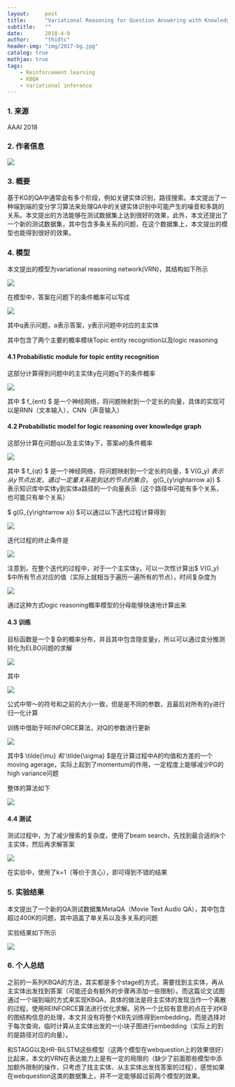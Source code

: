 ```yaml
---
layout:     post
title:      "Variational Reasoning for Question Answering with Knowledge Graph"
subtitle:   ""
date:       2018-4-9
author:     "thidtc"
header-img: "img/2017-bg.jpg"
catalog: true
mathjax: true
tags:
    - Reinforcement learning
    - KBQA
    - Variational inference
---
```


### 1. 来源
AAAI 2018

### 2. 作者信息
![](/img/Variational_Reasoning_for_Question_Answering_with_Knowledge_Graph/author_figure1.png)

### 3. 概要
基于KG的QA中通常会有多个阶段，例如关键实体识别，路径搜索。本文提出了一种端到端的变分学习算法来处理QA中的关键实体识别中可能产生的噪音和多跳的关系。本文提出的方法能够在测试数据集上达到很好的效果，此外，本文还提出了一个新的测试数据集，其中包含多条关系的问题，在这个数据集上，本文提出的模型也能得到很好的效果。

### 4. 模型
本文提出的模型为variational reasoning network(VRN)，其结构如下所示

![](/img/Variational_Reasoning_for_Question_Answering_with_Knowledge_Graph/model_figure1.png)

在模型中，答案在问题下的条件概率可以写成

![](/img/Variational_Reasoning_for_Question_Answering_with_Knowledge_Graph/model_figure2.png)

其中q表示问题，a表示答案，y表示问题中对应的主实体

其中包含了两个主要的概率模块Topic entity recognition以及logic reasoning

#### 4.1 Probabilistic module for topic entity recognition

这部分计算得到问题中的主实体y在问题q下的条件概率

![](/img/Variational_Reasoning_for_Question_Answering_with_Knowledge_Graph/model_figure3.png)

其中 $ f_{ent} $ 是一个神经网络，将问题映射到一个定长的向量，具体的实现可以是RNN（文本输入），CNN（声音输入）

#### 4.2 Probabilistic model for logic reasoning over knowledge graph

这部分计算在问题q以及主实体y下，答案a的条件概率

![](/img/Variational_Reasoning_for_Question_Answering_with_Knowledge_Graph/model_figure4.png)

其中 $ f_{qt} $ 是一个神经网络，将问题映射到一个定长的向量，$ V(G_y) $表示从y节点出发，通过一定量关系能到达的节点的集合，$ g(G_{y\rightarrow a}) $ 表示知识库中实体y到实体a路径的一个向量表示（这个路径中可能有多个关系，也可能只有单个关系）

$ g(G_{y\rightarrow a}) $可以通过以下迭代过程计算得到
 
![](/img/Variational_Reasoning_for_Question_Answering_with_Knowledge_Graph/model_figure5.png)

迭代过程的终止条件是

![](/img/Variational_Reasoning_for_Question_Answering_with_Knowledge_Graph/model_figure6.png)

注意到，在整个迭代的过程中，对于一个主实体y，可以一次性计算出$ V(G_y) $中所有节点对应的值（实际上就相当于遍历一遍所有的节点），时间复杂度为

![](/img/Variational_Reasoning_for_Question_Answering_with_Knowledge_Graph/model_figure7.png)

通过这种方式logic reasoning概率模型的分母能够快速地计算出来

#### 4.3 训练

目标函数是一个复杂的概率分布，并且其中包含隐变量y，所以可以通过变分推测转化为ELBO问题的求解

![](/img/Variational_Reasoning_for_Question_Answering_with_Knowledge_Graph/model_figure8.png)

其中

![](/img/Variational_Reasoning_for_Question_Answering_with_Knowledge_Graph/model_figure9.png)

公式中带～的符号和之前的大小一致，但是是不同的参数，且最后对所有的y进行归一化计算

训练中借助于REINFORCE算法，对Q的参数进行更新

![](/img/Variational_Reasoning_for_Question_Answering_with_Knowledge_Graph/model_figure10.png)

其中$ \tilde{\mu} $和$ \tilde{\sigma} $是在计算过程中A的均值和方差的一个moving agerage，实际上起到了momentum的作用，一定程度上能够减少PG的high variance问题

整体的算法如下

![](/img/Variational_Reasoning_for_Question_Answering_with_Knowledge_Graph/model_figure11.png)

#### 4.4 测试

测试过程中，为了减少搜索的复杂度，使用了beam search，先找到最合适的k个主实体，然后再求解答案

![](/img/Variational_Reasoning_for_Question_Answering_with_Knowledge_Graph/model_figure12.png)

在实验中，使用了k=1（等价于贪心），即可得到不错的结果

### 5. 实验结果

本文提出了一个新的QA测试数据集MetaQA（Movie Text Audio QA），其中包含超过400K的问题，其中涵盖了单关系以及多关系的问题

实验结果如下所示

![](/img/Variational_Reasoning_for_Question_Answering_with_Knowledge_Graph/exp_figure1.png)

### 6. 个人总结
之前的一系列KBQA的方法，其实都是多个stage的方式，需要找到主实体，再从主实体出发找到答案（可能还会有额外的步骤再添加一些限制）。而这篇论文试图通过一个端到端的方式来实现KBQA，具体的做法是将主实体的发现当作一个离散的过程，使用REINFORCE算法进行优化求解。另外一个比较有意思的点在于对KB的图结构信息的处理，本文并没有将整个KB先训练得到embedding，而是选择对于每次查询，临时计算从主实体出发的一小块子图进行embedding（实际上的到的是路径对应的向量）。

和STAGG以及HR-BiLSTM这些模型（这两个模型在webquestion上的效果很好）比起来，本文的VRN在表达能力上是有一定的局限的（缺少了前面那些模型中添加额外限制的操作，只考虑了找主实体、从主实体出发找答案的过程），感觉如果在webquestion这类的数据集上，并不一定能够超过前两个模型的效果。
